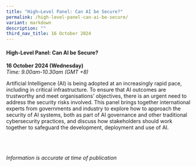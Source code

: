 ```yaml
---
title: "High–Level Panel: Can AI be Secure?"
permalink: /high-level-panel-can-ai-be-secure/
variant: markdown
description: ""
third_nav_title: 16 October 2024
---
```

#### **High-Level Panel: Can AI be Secure?**

**16 October 2024 (Wednesday)**  
*Time: 9.00am-10.30am (GMT +8)*

Artificial Intelligence (AI) is being adopted at an increasingly rapid pace, including in critical infrastructure. To ensure that AI outcomes are trustworthy and meet organisations’ objectives, there is an urgent need to address the security risks involved. 
This panel brings together international experts from governments and industry to explore how to approach the security of AI systems, both as part of AI governance and other traditional cybersecurity practices, and discuss how stakeholders should work together to safeguard the development, deployment and use of AI. 

<br><br><br>
*Information is accurate at time of publication*